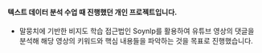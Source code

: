 #### 텍스트 데이터 분석 수업 때 진행했던 개인 프로젝트입니다. 

- 말뭉치에 기반한 비지도 학습 접근법인  Soynlp를 활용하여 유튜브 영상의 댓글을 분석해 해당 영상의 키워드와 핵심 내용들을 파악하는 것을 목표로 진행했습니다.
